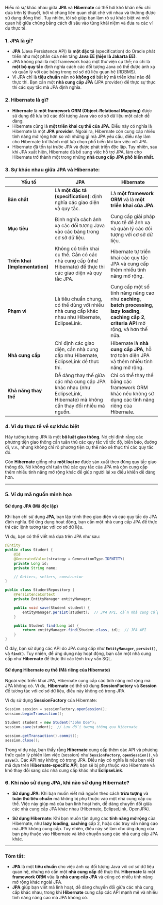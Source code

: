 Hiểu rõ sự khác nhau giữa **JPA** và **Hibernate** có thể hơi khó khăn nếu chỉ dựa trên lý thuyết, bởi vì chúng liên quan chặt chẽ với nhau và thường được sử dụng đồng thời. Tuy nhiên, tôi sẽ giúp bạn làm rõ sự khác biệt và mối quan hệ giữa chúng bằng cách đi sâu vào từng khái niệm và đưa ra các ví dụ thực tế.

### 1. **JPA là gì?**

- **JPA** (Java Persistence API) là **một đặc tả** (specification) do Oracle phát triển như một phần của nền tảng **Java EE (hiện là Jakarta EE)**. 
- JPA không phải là một framework hoặc một thư viện cụ thể; nó chỉ là **một bộ quy tắc** định nghĩa cách các đối tượng Java có thể được ánh xạ và quản lý với các bảng trong cơ sở dữ liệu quan hệ (RDBMS).
- Vì JPA chỉ là **tiêu chuẩn** nên nó **không có** bất kỳ mã triển khai nào để thực thi. Bạn cần một **nhà cung cấp JPA** (JPA provider) để thực sự thực thi các quy tắc mà JPA định nghĩa.

### 2. **Hibernate là gì?**

- **Hibernate** là **một framework ORM (Object-Relational Mapping)** được sử dụng để lưu trữ các đối tượng Java vào cơ sở dữ liệu một cách dễ dàng.
- Hibernate cũng là **một triển khai cụ thể của JPA**. Điều này có nghĩa là Hibernate là một **JPA provider**. Ngoài ra, Hibernate còn cung cấp nhiều tính năng mở rộng hơn so với những gì mà JPA yêu cầu, điều này làm cho Hibernate trở thành một lựa chọn phổ biến khi làm việc với JPA.
- Hibernate đã tồn tại trước JPA và được phát triển độc lập. Tuy nhiên, sau khi JPA xuất hiện, Hibernate đã bổ sung việc hỗ trợ JPA, làm cho Hibernate trở thành một trong những **nhà cung cấp JPA phổ biến nhất**.

### 3. **Sự khác nhau giữa JPA và Hibernate**:

| **Yếu tố**                    | **JPA**                                                            | **Hibernate**                                                       |
|-------------------------------|---------------------------------------------------------------------|----------------------------------------------------------------------|
| **Bản chất**                   | Là **một đặc tả (specification)**: định nghĩa các giao diện và quy tắc. | Là **một framework ORM** và là **một triển khai của JPA**.           |
| **Mục tiêu**                   | Định nghĩa cách ánh xạ các đối tượng Java vào các bảng trong cơ sở dữ liệu. | Cung cấp giải pháp thực tế để ánh xạ và quản lý các đối tượng với cơ sở dữ liệu. |
| **Triển khai (Implementation)**| Không có triển khai cụ thể. Cần có các nhà cung cấp (như Hibernate) để thực thi các giao diện và quy tắc JPA. | Hibernate tự triển khai các quy tắc JPA và cung cấp thêm nhiều tính năng mở rộng. |
| **Phạm vi**                    | Là tiêu chuẩn chung, có thể dùng với nhiều nhà cung cấp khác nhau như Hibernate, EclipseLink. | Cung cấp một số tính năng nâng cao như **caching**, **batch processing**, **lazy loading**, **caching cấp 2**, **criteria API** mở rộng, và hơn thế nữa. |
| **Nhà cung cấp**               | Chỉ định các giao diện, cần nhà cung cấp như Hibernate, EclipseLink để thực thi. | Hibernate là **nhà cung cấp JPA**, hỗ trợ toàn diện JPA và thêm nhiều tính năng mở rộng. |
| **Khả năng thay thế**          | Dễ dàng thay thế giữa các nhà cung cấp JPA khác nhau (như EclipseLink, Hibernate) mà không cần thay đổi nhiều mã nguồn. | Chỉ có thể thay thế bằng các framework ORM khác nếu không sử dụng các tính năng riêng của Hibernate. |

### 4. **Ví dụ thực tế về sự khác biệt**

Hãy tưởng tượng JPA là một **bộ luật giao thông**. Nó chỉ định rằng các phương tiện giao thông cần tuân thủ các quy tắc về tốc độ, biển báo, đường đi, v.v., nhưng không chỉ rõ phương tiện cụ thể nào sẽ thực thi các quy tắc đó.

Còn **Hibernate** giống như **một loại xe** được sản xuất theo đúng quy tắc giao thông đó. Nó không chỉ tuân thủ các quy tắc của JPA mà còn cung cấp thêm nhiều tính năng mở rộng khác để giúp người lái xe điều khiển dễ dàng hơn.

---

### 5. **Ví dụ mã nguồn minh họa**

#### **Sử dụng JPA (Mã độc lập)**
Khi bạn chỉ sử dụng **JPA**, bạn lập trình theo giao diện và các quy tắc do JPA định nghĩa. Để ứng dụng hoạt động, bạn cần một nhà cung cấp JPA để thực thi các lệnh tương tác với cơ sở dữ liệu.

Ví dụ, bạn có thể viết mã dựa trên JPA như sau:

```java
@Entity
public class Student {
    @Id
    @GeneratedValue(strategy = GenerationType.IDENTITY)
    private Long id;
    private String name;

    // Getters, setters, constructor
}

public class StudentRepository {
    @PersistenceContext
    private EntityManager entityManager;

    public void save(Student student) {
        entityManager.persist(student);  // JPA API, cần nhà cung cấp để thực thi
    }

    public Student find(Long id) {
        return entityManager.find(Student.class, id);  // JPA API
    }
}
```

Ở đây, bạn sử dụng các API do JPA cung cấp như **`EntityManager`**, **`persist()`**, và **`find()`**. Tuy nhiên, để ứng dụng này hoạt động, bạn cần một nhà cung cấp như **Hibernate** để thực thi các lệnh truy vấn SQL.

#### **Sử dụng Hibernate cụ thể (Mã riêng của Hibernate)**
Ngoài việc triển khai JPA, Hibernate cung cấp các tính năng mở rộng mà JPA không có. Ví dụ, **Hibernate** có thể sử dụng **SessionFactory** và **Session** để tương tác với cơ sở dữ liệu, điều này không có trong JPA.

Ví dụ sử dụng **SessionFactory** của Hibernate:

```java
Session session = sessionFactory.openSession();
session.beginTransaction();

Student student = new Student("John Doe");
session.save(student);  // Lưu đối tượng thông qua Hibernate

session.getTransaction().commit();
session.close();
```

Trong ví dụ này, bạn thấy rằng **Hibernate** cung cấp thêm các API và phương thức quản lý phiên làm việc (session) như **`SessionFactory`**, **`openSession()`**, và **`save()`**. Các API này không có trong JPA. Điều này có nghĩa là nếu bạn viết mã dựa trên **Hibernate-specific API**, bạn sẽ bị phụ thuộc vào Hibernate và khó thay đổi sang các nhà cung cấp khác như **EclipseLink**.

### 6. **Khi nào sử dụng JPA, khi nào sử dụng Hibernate?**

- **Sử dụng JPA**: Khi bạn muốn viết mã nguồn theo cách **trừu tượng** và **tuân thủ tiêu chuẩn** mà không bị phụ thuộc vào một nhà cung cấp cụ thể. Việc này giúp mã của bạn linh hoạt hơn, dễ dàng chuyển đổi giữa các nhà cung cấp JPA khác nhau (Hibernate, EclipseLink, OpenJPA).
  
- **Sử dụng Hibernate**: Khi bạn muốn tận dụng các **tính năng mở rộng** của Hibernate, như **lazy loading**, **caching** cấp 2, hoặc các truy vấn nâng cao mà JPA không cung cấp. Tuy nhiên, điều này sẽ làm cho ứng dụng của bạn phụ thuộc vào Hibernate và khó chuyển sang các nhà cung cấp JPA khác.

---

### Tóm tắt:
- **JPA** là một **tiêu chuẩn** cho việc ánh xạ đối tượng Java với cơ sở dữ liệu quan hệ, nhưng nó cần một **nhà cung cấp** để thực thi. **Hibernate** là một **framework ORM** vừa là **nhà cung cấp JPA** và cũng có nhiều tính năng mở rộng khác ngoài JPA.
- **JPA** giúp bạn viết mã linh hoạt, dễ dàng chuyển đổi giữa các nhà cung cấp khác nhau, trong khi **Hibernate** cung cấp các API mạnh mẽ và nhiều tính năng nâng cao mà JPA không có.

